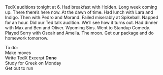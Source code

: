 TedX auditions tonight at 6\.  Had breakfast with Holden. Long week coming up. There there’s here now. At the dawn of time. Had lunch with Lara and Indigo. Then with Pedro and Morand. Failed miserably at Spikeball. Napped for an hour. Did our Ted talk audition. We’ll see how it turns out. Had dinner with Max and Ben and Oliver. Wyoming Sins. Went to Standup Comedy. Played Sorry with Oscair and Amelia. The moon. Get our package and do homework tomorrow. 

To do:  
Make moves  
Write TedX Excerpt **Done**  
Study for Greek on Monday  
Get out to run
